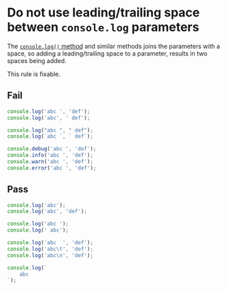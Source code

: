 # Do not use leading/trailing space between `console.log` parameters

The [`console.log()` method](https://developer.mozilla.org/en-US/docs/Web/API/Console/log) and similar methods joins the parameters with a space, so adding a leading/trailing space to a parameter, results in two spaces being added.

This rule is fixable.


## Fail

```js
console.log('abc ', 'def');
console.log('abc', ' def');

console.log("abc ", " def");
console.log(`abc `, ` def`);

console.debug('abc ', 'def');
console.info('abc ', 'def');
console.warn('abc ', 'def');
console.error('abc ', 'def');
```


## Pass

```js
console.log('abc');
console.log('abc', 'def');

console.log('abc ');
console.log(' abc');

console.log('abc  ', 'def');
console.log('abc\t', 'def');
console.log('abc\n', 'def');

console.log(`
	abc
`);
```
